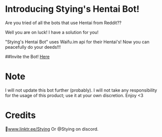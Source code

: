 # Introducing Stying's Hentai Bot!

Are you tried of all the bots that use Hentai from Reddit??

Well you are on luck! 
I have a solution for you!

"Stying's Hentai Bot" uses Waifu.im api for their Hentai's!
Now you can peacefully do your deeds!!!

##Invite the Bot!
[Here](https://discord.com/oauth2/authorize?client_id=1229836097702596679&permissions=277025441856&scope=bot)


# Note

I will not update this bot further (probably). 
I will not take any responsibility for the usage of this product; use it at your own discretion.
Enjoy <3

# Credits 

🌲www.linktr.ee/Stying
Or @Stying on discord.

